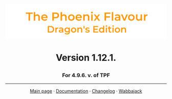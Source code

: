 ![image](images/Banner.png)
# <p align="center">Version 1.12.1.</p>
### <p align="center">For 4.9.6. v. of TPF</p>

---

<p align="center">
  <a href="https://www.nexusmods.com/skyrimspecialedition/mods/51973">Main page</a> ·
  <a href="DOCUMENTATION.md">Documentation</a> ·
  <a href="CHANGELOG.md">Changelog</a> ·
  <a href="WABBAJACK.md">Wabbajack</a>
</p>




